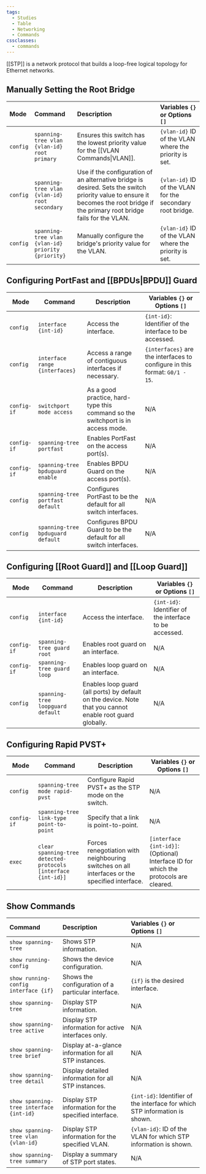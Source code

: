 ```yaml
---
tags:
  - Studies
  - Table
  - Networking
  - Commands
cssclasses:
  - commands
---
```

[[STP]] is a network protocol that builds a loop-free logical topology for Ethernet networks.

## Manually Setting the Root Bridge

| Mode     | Command                                            | Description                                                                                                                                                                      | Variables `{}` or Options `[]`                            |
| :------- | :------------------------------------------------- | :------------------------------------------------------------------------------------------------------------------------------------------------------------------------------- | :-------------------------------------------------------- |
| `config` | `spanning-tree vlan {vlan-id} root primary`        | Ensures this switch has the lowest priority value for the [[VLAN Commands\|VLAN]].                                                                                               | `{vlan-id}` ID of the VLAN where the priority is set.     |
| `config` | `spanning-tree vlan {vlan-id} root secondary`      | Use if the configuration of an alternative bridge is desired. Sets the switch priority value to ensure it becomes the root bridge if the primary root bridge fails for the VLAN. | `{vlan-id}` ID of the VLAN for the secondary root bridge. |
| `config` | `spanning-tree vlan {vlan-id} priority {priority}` | Manually configure the bridge's priority value for the VLAN.                                                                                                                     | `{vlan-id}` ID of the VLAN where the priority is set.     |

## Configuring PortFast and [[BPDUs|BPDU]] Guard

| Mode        | Command                           | Description                                                                     | Variables `{}` or Options `[]`                                              |
| ----------- | --------------------------------- | ------------------------------------------------------------------------------- | --------------------------------------------------------------------------- |
| `config`    | `interface {int-id}`              | Access the interface.                                                           | `{int-id}`: Identifier of the interface to be accessed.                     |
| `config`    | `interface range {interfaces}`    | Access a range of contiguous interfaces if necessary.                           | `{interfaces}` are the interfaces to configure in this format: `G0/1 - 15`. |
| `config-if` | `switchport mode access`          | As a good practice, hard-type this command so the switchport is in access mode. | N/A                                                                         |
| `config-if` | `spanning-tree portfast`          | Enables PortFast on the access port(s).                                         | N/A                                                                         |
| `config-if` | `spanning-tree bpduguard enable`  | Enables BPDU Guard on the access port(s).                                       | N/A                                                                         |
| `config`    | `spanning-tree portfast default`  | Configures PortFast to be the default for all switch interfaces.                | N/A                                                                         |
| `config`    | `spanning-tree bpduguard default` | Configures BPDU Guard to be the default for all switch interfaces.              | N/A                                                                         |

## Configuring [[Root Guard]] and [[Loop Guard]]

| Mode        | Command                           | Description                                                                                               | Variables `{}` or Options `[]`                          |
| ----------- | --------------------------------- | --------------------------------------------------------------------------------------------------------- | ------------------------------------------------------- |
| `config`    | `interface {int-id}`              | Access the interface.                                                                                     | `{int-id}`: Identifier of the interface to be accessed. |
| `config-if` | `spanning-tree guard root`        | Enables root guard on an interface.                                                                       | N/A                                                     |
| `config-if` | `spanning-tree guard loop`        | Enables loop guard on an interface.                                                                       | N/A                                                     |
| `config`    | `spanning-tree loopguard default` | Enables loop guard (all ports) by default on the device. Note that you cannot enable root guard globally. | N/A                                                     |

## Configuring Rapid PVST+

| Mode        | Command                                                       | Description                                                                                   | Variables `{}` or Options `[]`                                                       |
| ----------- | ------------------------------------------------------------- | --------------------------------------------------------------------------------------------- | ------------------------------------------------------------------------------------ |
| `config`    | `spanning-tree mode rapid-pvst`                               | Configure Rapid PVST+ as the STP mode on the switch.                                          | N/A                                                                                  |
| `config-if` | `spanning-tree link-type point-to-point`                      | Specify that a link is point-to-point.                                                        | N/A                                                                                  |
| `exec`      | `clear spanning-tree detected-protocols [interface {int-id}]` | Forces renegotiation with neighbouring switches on all interfaces or the specified interface. | `[interface {int-id}]`: (Optional) Interface ID for which the protocols are cleared. |

## Show Commands

| Command                                 | Description                                            | Variables `{}` or Options `[]`                                              |
| :-------------------------------------- | :----------------------------------------------------- | :-------------------------------------------------------------------------- |
| `show spanning-tree`                    | Shows STP information.                                 | N/A                                                                         |
| `show running-config`                   | Shows the device configuration.                        | N/A                                                                         |
| `show running-config interface {if}`    | Shows the configuration of a particular interface.     | `{if}` is the desired interface.                                            |
| `show spanning-tree`                    | Display STP information.                               | N/A                                                                         |
| `show spanning-tree active`             | Display STP information for active interfaces only.    | N/A                                                                         |
| `show spanning-tree brief`              | Display at-a-glance information for all STP instances. | N/A                                                                         |
| `show spanning-tree detail`             | Display detailed information for all STP instances.    | N/A                                                                         |
| `show spanning-tree interface {int-id}` | Display STP information for the specified interface.   | `{int-id}`: Identifier of the interface for which STP information is shown. |
| `show spanning-tree vlan {vlan-id}`     | Display STP information for the specified VLAN.        | `{vlan-id}`: ID of the VLAN for which STP information is shown.             |
| `show spanning-tree summary`            | Display a summary of STP port states.                  | N/A                                                                         |

